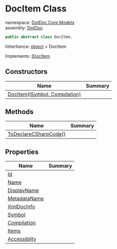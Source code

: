 ﻿# DocItem Class

namespace: [DotDoc\.Core\.Models](../DotDoc.Core.Models.md)<br />
assembly: [DotDoc](../../DotDoc.md)



```csharp
public abstract class DocItem;
```

Inheritance: [object](https://docs.microsoft.com/dotnet/api/System.Object) > DocItem

Implements: [IDocItem](../../DotDoc/DotDoc.Core.Models/IDocItem.md)

## Constructors

| Name | Summary |
|------|---------|
| [DocItem\(ISymbol, Compilation\)](./DocItem/$ctor.md) |  |

## Methods

| Name | Summary |
|------|---------|
| [ToDeclareCSharpCode\(\)](./DocItem/ToDeclareCSharpCode.md) |  |

## Properties

| Name | Summary |
|------|---------|
| [Id](./DocItem/Id.md) |  |
| [Name](./DocItem/Name.md) |  |
| [DisplayName](./DocItem/DisplayName.md) |  |
| [MetadataName](./DocItem/MetadataName.md) |  |
| [XmlDocInfo](./DocItem/XmlDocInfo.md) |  |
| [Symbol](./DocItem/Symbol.md) |  |
| [Compilation](./DocItem/Compilation.md) |  |
| [Items](./DocItem/Items.md) |  |
| [Accessiblity](./DocItem/Accessiblity.md) |  |

